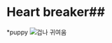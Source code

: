 # Heart breaker##
*puppy
 ![겁나 귀여움](http://www.v3wall.com/wallpaper/1920_1080/1004/1920_1080_20100408125750183701.jpg)
